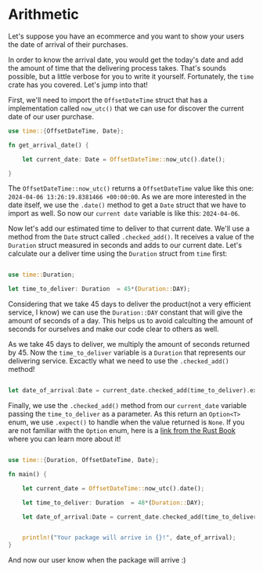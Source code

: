 # Arithmetic

Let's suppose you have an ecommerce and you want to show your users the date of arrival of their purchases.

In order to know the arrival date, you would get the today's date and add the amount of time that the delivering process takes. That's sounds possible, but a little verbose for you to write it yourself. Fortunately, the `time` crate has you covered. Let's jump into that!

First, we'll need to import the `OffsetDateTime` struct that has a implementation called `now_utc()` that we can use for discover the current date of our user purchase.

```rust
use time::{OffsetDateTime, Date};

fn get_arrival_date() {

    let current_date: Date = OffsetDateTime::now_utc().date();

}
```

The `OffsetDateTime::now_utc()` returns a `OffsetDateTime` value like this one: `2024-04-06 13:26:19.8381466 +00:00:00`. As we are more interested in the date itself, we use the `.date()` method to get a `Date` struct that we have to import as well. So now our `current date` variable is like this: `2024-04-06`.

Now let's add our estimated time to deliver to that current date. We'll use a method from the `Date` struct called `.checked_add()`. It receives a value of the `Duration` struct measured in seconds and adds to our current date. Let's calculate our a deliver time using the `Duration` struct from `time` first:

```rust

use time::Duration;

let time_to_deliver: Duration  = 45*(Duration::DAY);


```

Considering that we take 45 days to deliver the product(not a very efficient service, I know) we can use the `Duration::DAY` constant that will give the amount of seconds of a day. This helps us to avoid calculting the amount of seconds for ourselves and make our code clear to others as well.

As we take 45 days to deliver, we multiply the amount of seconds returned by 45. Now the `time_to_deliver` variable is a `Duration` that represents our delivering service. Excactly what we need to use the `.checked_add()` method!

```rust

let date_of_arrival:Date = current_date.checked_add(time_to_deliver).expect("Something went wrong");


```

Finally, we use the `.checked_add()` method from our `current_date` variable passing the `time_to_deliver` as a parameter. As this return an `Option<T>` enum, we use `.expect()` to handle when the value returned is `None`. If you are not familiar with the `Option` enum, here is a [link from the Rust Book](https://doc.rust-lang.org/book/ch06-01-defining-an-enum.html?highlight=optio#the-option-enum-and-its-advantages-over-null-values) where you can learn more about it!

```rust

use time::{Duration, OffsetDateTime, Date};

fn main() {

    let current_date = OffsetDateTime::now_utc().date();

    let time_to_deliver: Duration  = 48*(Duration::DAY);

    let date_of_arrival:Date = current_date.checked_add(time_to_deliver).expect("Something went wrong");


    println!("Your package will arrive in {}!", date_of_arrival);
}

```

And now our user know when the package will arrive :)
